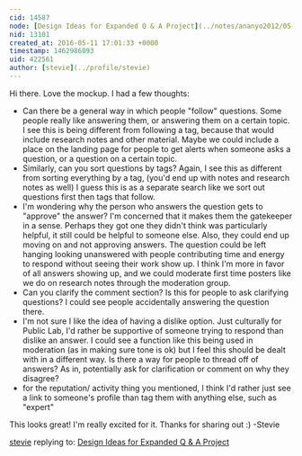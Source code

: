 ```yaml
---
cid: 14587
node: [Design Ideas for Expanded Q & A Project](../notes/ananyo2012/05-11-2016/design-ideas-for-expanded-q-a-project)
nid: 13101
created_at: 2016-05-11 17:01:33 +0000
timestamp: 1462986093
uid: 422561
author: [stevie](../profile/stevie)
---
```


Hi there. Love the mockup. I had a few thoughts:

- Can there be a general way in which people "follow" questions. Some people really like answering them, or answering them on a certain topic. I see this is being different from following a tag, because that would include research notes and other material. Maybe we could include a place on the landing page for people to get alerts when someone asks a question, or a question on a certain topic.  
- Similarly, can you sort questions by tags? Again, I see this as different from sorting everything by a tag, (you'd end up with notes and research notes as well) I guess this is as a separate search like we sort out questions first then tags that follow. 
- I'm wondering why the person who answers the question gets to "approve" the answer? I'm concerned that it makes them the gatekeeper in a sense. Perhaps they got one they didn't think was particularly helpful, it still could be helpful to someone else. Also, they could end up moving on and not approving answers. The question could be left hanging looking unanswered with people contributing time and energy to respond without seeing their work show up.  I think I'm more in favor of all answers showing up, and we could moderate first time posters like we do on research notes through the moderation group. 
- Can you clarify the comment section? Is this for people to ask clarifying questions? I could see people accidentally answering the question there. 
- I'm not sure I like the idea of having a dislike option. Just culturally for Public Lab, I'd rather be supportive of someone trying to respond than dislike an answer. I could see a function like this being used in moderation (as in making sure tone is ok) but I feel this should be dealt with in a different way.  Is there a way for people to thread off of answers? As in, potentially ask for clarification or comment on why they disagree? 
- for the reputation/ activity thing you mentioned, I think I'd rather just see a link to someone's profile than tag them with anything else, such as "expert" 

This looks great! I'm really excited for it. Thanks for sharing out :) 
-Stevie

[stevie](../profile/stevie) replying to: [Design Ideas for Expanded Q & A Project](../notes/ananyo2012/05-11-2016/design-ideas-for-expanded-q-a-project)

